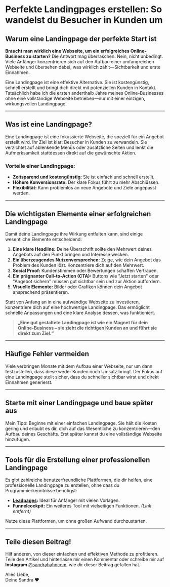 # Perfekte Landingpages erstellen: So wandelst du Besucher in Kunden um

## Warum eine Landingpage der perfekte Start ist

**Braucht man wirklich eine Webseite, um ein erfolgreiches Online-Business zu starten?** Die Antwort mag überraschen: Nein, nicht unbedingt. Viele Anfänger konzentrieren sich auf den Aufbau einer umfangreichen Webseite und übersehen dabei, was wirklich zählt—Sichtbarkeit und erste Einnahmen.

Eine Landingpage ist eine effektive Alternative. Sie ist kostengünstig, schnell erstellt und bringt dich direkt mit potenziellen Kunden in Kontakt. Tatsächlich habe ich die ersten anderthalb Jahre meines Online-Businesses ohne eine vollständige Webseite betrieben—nur mit einer einzigen, wirkungsvollen Landingpage.

---

## Was ist eine Landingpage?

Eine Landingpage ist eine fokussierte Webseite, die speziell für ein Angebot erstellt wird. Ihr Ziel ist klar: Besucher in Kunden zu verwandeln. Sie verzichtet auf ablenkende Menüs oder zusätzliche Seiten und lenkt die Aufmerksamkeit stattdessen direkt auf die gewünschte Aktion.

### Vorteile einer Landingpage:
- **Zeitsparend und kostengünstig:** Sie ist einfach und schnell erstellt.
- **Höhere Konversionsrate:** Der klare Fokus führt zu mehr Abschlüssen.
- **Flexibilität:** Kann problemlos an neue Angebote und Ziele angepasst werden.

---

## Die wichtigsten Elemente einer erfolgreichen Landingpage

Damit deine Landingpage ihre Wirkung entfalten kann, sind einige wesentliche Elemente entscheidend:

1. **Eine klare Headline:** Deine Überschrift sollte den Mehrwert deines Angebots auf den Punkt bringen und Interesse wecken.
2. **Ein überzeugendes Nutzenversprechen:** Zeige, wie dein Angebot das Problem des Kunden löst. Konzentriere dich auf den Mehrwert.
3. **Social Proof:** Kundenstimmen oder Bewertungen schaffen Vertrauen.
4. **Ein prägnanter Call-to-Action (CTA):** Buttons wie "Jetzt starten" oder "Angebot sichern" müssen gut sichtbar sein und zur Aktion auffordern.
5. **Visuelle Elemente:** Bilder oder Grafiken können dein Angebot ansprechend präsentieren.

Statt von Anfang an in eine aufwändige Webseite zu investieren, konzentriere dich auf eine hochwertige Landingpage. Das ermöglicht schnelle Anpassungen und eine klare Analyse dessen, was funktioniert.

> **„Eine gut gestaltete Landingpage ist wie ein Magnet für dein Online-Business – sie zieht die richtigen Kunden an und führt sie direkt zum Ziel.“**

---

## Häufige Fehler vermeiden

Viele verbringen Monate mit dem Aufbau einer Webseite, nur um dann festzustellen, dass diese weder Kunden noch Umsatz bringt. Der Fokus auf eine Landingpage stellt sicher, dass du schneller sichtbar wirst und direkt Einnahmen generierst.

---

## Starte mit einer Landingpage und baue später aus

Mein Tipp: Beginne mit einer einfachen Landingpage. Sie hält die Kosten gering und erlaubt es dir, dich auf das Wesentliche zu konzentrieren—den Aufbau deines Geschäfts. Erst später kannst du eine vollständige Webseite hinzufügen.

---

## Tools für die Erstellung einer professionellen Landingpage

Es gibt zahlreiche benutzerfreundliche Plattformen, die dir helfen, eine professionelle Landingpage zu erstellen, ohne dass du Programmierkenntnisse benötigst:

- **[Leadpages](https://bit.ly/LEadPages):** Ideal für Anfänger mit vielen Vorlagen.
- **Funnelcockpit:** Ein weiteres Tool mit vielseitigen Funktionen. *(Link entfernt)*

Nutze diese Plattformen, um ohne großen Aufwand durchzustarten.

---

## Teile diesen Beitrag!

Hilf anderen, von dieser einfachen und effektiven Methode zu profitieren. Teile den Artikel und hinterlasse mir einen Kommentar oder schreibe mir auf **Instagram** [@sandrahahncom](https://bit.ly/LEadPages), wie dir dieser Beitrag gefallen hat.

Alles Liebe,  
Deine Sandra ❤️

